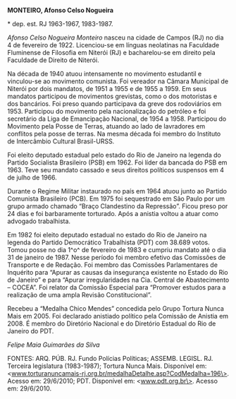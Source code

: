 **MONTEIRO, Afonso Celso Nogueira**

\* dep. est. RJ 1963-1967, 1983-1987.

*Afonso Celso Nogueira Monteiro* nasceu na cidade de Campos (RJ) no dia
4 de fevereiro de 1922. Licenciou-se em línguas neolatinas na Faculdade
Fluminense de Filosofia em Niterói (RJ) e bacharelou-se em direito pela
Faculdade de Direito de Niterói.

Na década de 1940 atuou intensamente no movimento estudantil e
vinculou-se ao movimento comunista. Foi vereador na Câmara Municipal de
Niterói por dois mandatos, de 1951 a 1955 e de 1955 a 1959. Em seus
mandatos participou de movimentos grevistas, como o dos motoristas e dos
bancários. Foi preso quando participava da greve dos rodoviários em
1953. Participou do movimento pela nacionalização do petróleo e foi
secretário da Liga de Emancipação Nacional, de 1954 a 1958. Participou
do Movimento pela Posse de Terras, atuando ao lado de lavradores em
conflitos pela posse de terras. Na mesma década foi membro do Instituto
de Intercâmbio Cultural Brasil-URSS.

Foi eleito deputado estadual pelo estado do Rio de Janeiro na legenda do
Partido Socialista Brasileiro (PSB) em 1962. Foi líder da bancada do PSB
em 1963. Teve seu mandato cassado e seus direitos políticos suspensos em
4 de julho de 1966.

Durante o Regime Militar instaurado no país em 1964 atuou junto ao
Partido Comunista Brasileiro (PCB). Em 1975 foi sequestrado em São Paulo
por um grupo armado chamado “Braço Clandestino da Repressão”. Ficou
preso por 24 dias e foi barbaramente torturado. Após a anistia voltou a
atuar como advogado trabalhista.

Em 1982 foi eleito deputado estadual no estado do Rio de Janeiro na
legenda do Partido Democrático Trabalhista (PDT) com 38.689 votos. Tomou
posse no dia 1^o^ de fevereiro de 1983 e cumpriu mandato até o dia 31 de
janeiro de 1987. Nesse período foi membro efetivo das Comissões de
Transporte e de Redação. Foi membro das Comissões Parlamentares de
Inquérito para “Apurar as causas da insegurança existente no Estado do
Rio de Janeiro” e para “Apurar irregularidades na Cia. Central de
Abastecimento – COCEA”. Foi relator da Comissão Especial para “Promover
estudos para a realização de uma ampla Revisão Constitucional”.

Recebeu a “Medalha Chico Mendes” concedida pelo Grupo Tortura Nunca Mais
em 2005. Foi declarado anistiado político pela Comissão de Anistia em
2008. É membro do Diretório Nacional e do Diretório Estadual do Rio de
Janeiro do PDT.

*Felipe Maia Guimarães da Silva*

FONTES: ARQ. PÚB. RJ. Fundo Polícias Políticas; ASSEMB. LEGISL. RJ.
Terceira legislatura (1983-1987); Tortura Nunca Mais. Disponível em:
\<www.torturanuncamais-rj.org.br/medalhaDetalhe.asp?CodMedalha=196\>.
Acesso em: 29/6/2010; PDT. Disponível em: \<www.pdt.org.br\>. Acesso em:
29/6/2010.

